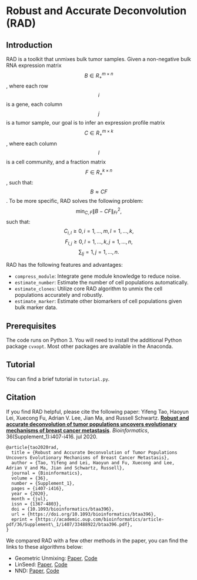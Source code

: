 # Robust and Accurate Deconvolution (RAD)

## Introduction

RAD is a toolkit that unmixes bulk tumor samples. Given a non-negative bulk RNA expression matrix $$B \in R_{+}^{m \times n}$$, where each row $$i$$ is a gene, each column $$j$$ is a tumor sample, our goal is to infer an expression profile matrix $$C \in R_{+}^{m \times k}$$, where each column $$l$$ is a cell community, and a fraction matrix $$F \in R_{+}^{k \times n}$$, such that:
$$B \approx C F$$.
To be more specific, RAD solves the following problem:
$$\min_{C, F} \| B - C F \|_{Fr}^2,$$ such that:
$$C_{i,l} \geq 0, i = 1,...,m, l=1,...,k,$$
 $$F_{l,j} \geq 0, l=1,...,k, j = 1,...,n,$$
 $$\sum_{lj} = 1, j = 1,...,n.$$
 
RAD has the following features and advantages:
* `compress_module`: Integrate gene module knowledge to reduce noise.
* `estimate_number`: Estimate the number of cell populations automatically.
* `estimate_clones`: Utilize core RAD algorithm to unmix the cell populations accurately and robustly.
* `estimate_marker`: Estimate other biomarkers of cell populations given bulk marker data.



## Prerequisites

The code runs on Python 3. You will need to install the additional Python package `cvxopt`. Most other packages are available in the Anaconda.


## Tutorial

You can find a brief tutorial in `tutorial.py`.

## Citation

If you find RAD helpful, please cite the following paper: 
Yifeng Tao, Haoyun Lei, Xuecong Fu, Adrian V. Lee, Jian Ma, and Russell Schwartz. [**Robust and accurate deconvolution of tumor populations uncovers evolutionary mechanisms of breast cancer metastasis**](https://academic.oup.com/bioinformatics/article-pdf/36/Supplement_1/i407/33488922/btaa396.pdf). *Bioinformatics*, 36(Supplement_1):i407-i416. jul 2020.
```
@article{tao2020rad,
  title = {Robust and Accurate Deconvolution of Tumor Populations Uncovers Evolutionary Mechanisms of Breast Cancer Metastasis},
  author = {Tao, Yifeng and Lei, Haoyun and Fu, Xuecong and Lee, Adrian V and Ma, Jian and Schwartz, Russell},
  journal = {Bioinformatics},
  volume = {36},
  number = {Supplement_1},
  pages = {i407-i416},
  year = {2020},
  month = {jul},
  issn = {1367-4803},
  doi = {10.1093/bioinformatics/btaa396},
  url = {https://doi.org/10.1093/bioinformatics/btaa396},
  eprint = {https://academic.oup.com/bioinformatics/article-pdf/36/Supplement\_1/i407/33488922/btaa396.pdf},
}
```

We compared RAD with a few other methods in the paper, you can find the links to these algorithms below:
* Geometric Unmixing: [Paper](https://bmcbioinformatics.biomedcentral.com/articles/10.1186/1471-2105-11-42), [Code](http://www.cs.cmu.edu/~russells/software/unmixing/)
* LinSeed: [Paper](https://www.nature.com/articles/s41467-019-09990-5), [Code](https://github.com/ctlab/LinSeed)
* NND: [Paper](https://link.springer.com/chapter/10.1007%2F978-3-030-35210-3_1), [Code](https://github.com/CMUSchwartzLab/BrM-Phylo)


